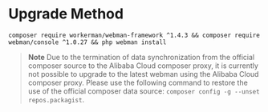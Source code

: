 # Upgrade Method

`composer require workerman/webman-framework ^1.4.3 && composer require webman/console ^1.0.27 && php webman install`

> **Note**
> Due to the termination of data synchronization from the official composer source to the Alibaba Cloud composer proxy, it is currently not possible to upgrade to the latest webman using the Alibaba Cloud composer proxy. Please use the following command to restore the use of the official composer data source: `composer config -g --unset repos.packagist`.